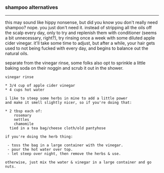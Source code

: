 ### shampoo alternatives

---

this may sound like hippy nonsense, but did you know you don't really need shampoo? nope. you just don't need it. instead of stripping all the oils off the scalp every day, only to try and replenish them with conditioner (seems a bit unnecessary, right?), try rinsing once a week with some diluted apple cider vinegar. it'll take some time to adjust, but after a while, your hair gets used to not being fucked with every day, and begins to balance out the natural oils. 

separate from the vinegar rinse, some folks also opt to sprinkle a little baking soda on their noggin and scrub it out in the shower. 

```
vinegar rinse

* 3/4 cup of apple cider vinegar
* 4 cups hot water

i like to steep some herbs in mine to add a little power 
and make it smell slightly nicer, so if you're doing that:

* 2 tbsp each of:
    rosemary
    nettles
    chamomile
  tied in a tea bag/cheese cloth/old pantyhose

if you're doing the herb thing:

 - toss the bag in a large container with the vinegar. 
 - pour the hot water over top.
 - let steep over night, then remove the herbs & use.

otherwise, just mix the water & vinegar in a large container and go nuts.

```

